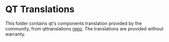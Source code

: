 # QT Translations

This folder contains qt's components translation provided by the community, from qttranslations [repo](https://code.qt.io/cgit/qt/qttranslations.git).
The translations are provided without warranty.
